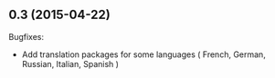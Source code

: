 ## 0.3 (2015-04-22)

Bugfixes:

  - Add translation packages for some languages ( French, German, Russian, Italian, Spanish )
